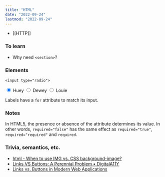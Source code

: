 ```yaml
---
title: "HTML"
date: "2022-09-24"
lastmod: "2022-09-24"
---
```


- [[HTTP]]

### To learn
- Why need `<section>`?

### Elements
`<input type="radio">`
<div>
  <input type="radio" id="huey" name="drone" value="huey"
         checked>
  <label for="huey">Huey</label>
  
  <input type="radio" id="dewey" name="drone" value="dewey">
  <label for="dewey">Dewey</label>
  
  <input type="radio" id="louie" name="drone" value="louie">
  <label for="louie">Louie</label>
</div>

Labels have a `for` attribute to match its input.

### Notes
In HTML5, the presence or absence of the attribute determines its value. In other words, `required="false"` has the same effect as `required="true"`, `required="required"` and `required`.

### Trivia, semantics, etc.
- [html - When to use IMG vs. CSS background-image?](https://stackoverflow.com/questions/492809)
- [Links VS Buttons: A Perennial Problem • DigitalA11Y](https://www.digitala11y.com/links-vs-buttons-a-perennial-problem/)
- [Links vs. Buttons in Modern Web Applications](https://marcysutton.com/links-vs-buttons-in-modern-web-applications)